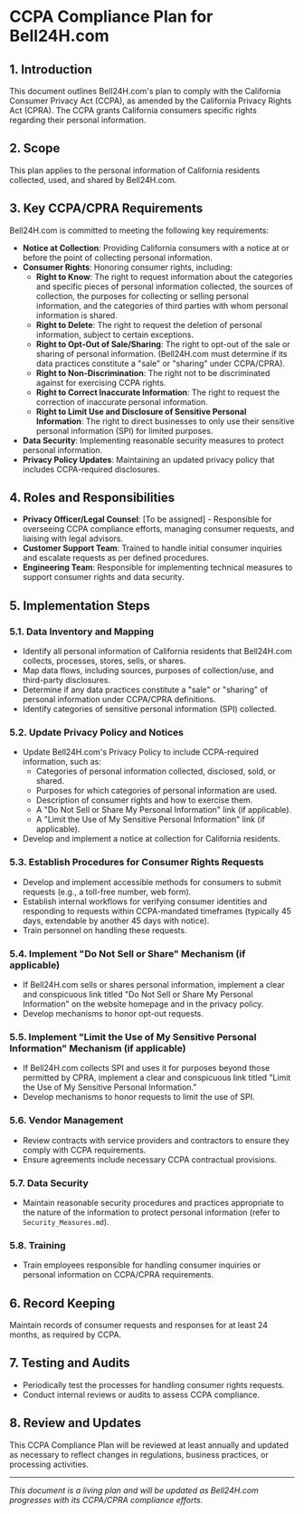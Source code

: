 # CCPA Compliance Plan for Bell24H.com

## 1. Introduction

This document outlines Bell24H.com's plan to comply with the California Consumer Privacy Act (CCPA), as amended by the California Privacy Rights Act (CPRA). The CCPA grants California consumers specific rights regarding their personal information.

## 2. Scope

This plan applies to the personal information of California residents collected, used, and shared by Bell24H.com.

## 3. Key CCPA/CPRA Requirements

Bell24H.com is committed to meeting the following key requirements:

*   **Notice at Collection**: Providing California consumers with a notice at or before the point of collecting personal information.
*   **Consumer Rights**: Honoring consumer rights, including:
    *   **Right to Know**: The right to request information about the categories and specific pieces of personal information collected, the sources of collection, the purposes for collecting or selling personal information, and the categories of third parties with whom personal information is shared.
    *   **Right to Delete**: The right to request the deletion of personal information, subject to certain exceptions.
    *   **Right to Opt-Out of Sale/Sharing**: The right to opt-out of the sale or sharing of personal information. (Bell24H.com must determine if its data practices constitute a "sale" or "sharing" under CCPA/CPRA).
    *   **Right to Non-Discrimination**: The right not to be discriminated against for exercising CCPA rights.
    *   **Right to Correct Inaccurate Information**: The right to request the correction of inaccurate personal information.
    *   **Right to Limit Use and Disclosure of Sensitive Personal Information**: The right to direct businesses to only use their sensitive personal information (SPI) for limited purposes.
*   **Data Security**: Implementing reasonable security measures to protect personal information.
*   **Privacy Policy Updates**: Maintaining an updated privacy policy that includes CCPA-required disclosures.

## 4. Roles and Responsibilities

*   **Privacy Officer/Legal Counsel**: [To be assigned] - Responsible for overseeing CCPA compliance efforts, managing consumer requests, and liaising with legal advisors.
*   **Customer Support Team**: Trained to handle initial consumer inquiries and escalate requests as per defined procedures.
*   **Engineering Team**: Responsible for implementing technical measures to support consumer rights and data security.

## 5. Implementation Steps

### 5.1. Data Inventory and Mapping

*   Identify all personal information of California residents that Bell24H.com collects, processes, stores, sells, or shares.
*   Map data flows, including sources, purposes of collection/use, and third-party disclosures.
*   Determine if any data practices constitute a "sale" or "sharing" of personal information under CCPA/CPRA definitions.
*   Identify categories of sensitive personal information (SPI) collected.

### 5.2. Update Privacy Policy and Notices

*   Update Bell24H.com's Privacy Policy to include CCPA-required information, such as:
    *   Categories of personal information collected, disclosed, sold, or shared.
    *   Purposes for which categories of personal information are used.
    *   Description of consumer rights and how to exercise them.
    *   A "Do Not Sell or Share My Personal Information" link (if applicable).
    *   A "Limit the Use of My Sensitive Personal Information" link (if applicable).
*   Develop and implement a notice at collection for California residents.

### 5.3. Establish Procedures for Consumer Rights Requests

*   Develop and implement accessible methods for consumers to submit requests (e.g., a toll-free number, web form).
*   Establish internal workflows for verifying consumer identities and responding to requests within CCPA-mandated timeframes (typically 45 days, extendable by another 45 days with notice).
*   Train personnel on handling these requests.

### 5.4. Implement "Do Not Sell or Share" Mechanism (if applicable)

*   If Bell24H.com sells or shares personal information, implement a clear and conspicuous link titled "Do Not Sell or Share My Personal Information" on the website homepage and in the privacy policy.
*   Develop mechanisms to honor opt-out requests.

### 5.5. Implement "Limit the Use of My Sensitive Personal Information" Mechanism (if applicable)

*   If Bell24H.com collects SPI and uses it for purposes beyond those permitted by CPRA, implement a clear and conspicuous link titled "Limit the Use of My Sensitive Personal Information."
*   Develop mechanisms to honor requests to limit the use of SPI.

### 5.6. Vendor Management

*   Review contracts with service providers and contractors to ensure they comply with CCPA requirements.
*   Ensure agreements include necessary CCPA contractual provisions.

### 5.7. Data Security

*   Maintain reasonable security procedures and practices appropriate to the nature of the information to protect personal information (refer to `Security_Measures.md`).

### 5.8. Training

*   Train employees responsible for handling consumer inquiries or personal information on CCPA/CPRA requirements.

## 6. Record Keeping

Maintain records of consumer requests and responses for at least 24 months, as required by CCPA.

## 7. Testing and Audits

*   Periodically test the processes for handling consumer rights requests.
*   Conduct internal reviews or audits to assess CCPA compliance.

## 8. Review and Updates

This CCPA Compliance Plan will be reviewed at least annually and updated as necessary to reflect changes in regulations, business practices, or processing activities.

---

*This document is a living plan and will be updated as Bell24H.com progresses with its CCPA/CPRA compliance efforts.*
